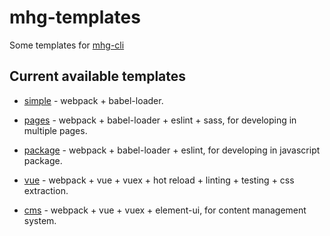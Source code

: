 # mhg-templates
Some templates for [mhg-cli](https://github.com/hamger/mhg-cli)

## Current available templates 
- [simple](https://github.com/hamger/mhg-templates/tree/simple) - webpack + babel-loader.

- [pages](https://github.com/hamger/mhg-templates/tree/pages) - webpack + babel-loader + eslint + sass, for developing in multiple pages.

- [package](https://github.com/hamger/mhg-templates/tree/package) - webpack + babel-loader + eslint, for developing in javascript package.

- [vue](https://github.com/hamger/mhg-templates/tree/vue) - webpack + vue + vuex + hot reload + linting + testing + css extraction.

- [cms](https://github.com/hamger/mhg-templates/tree/cms) - webpack + vue + vuex + element-ui, for content management system.
